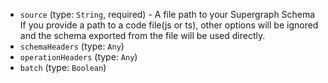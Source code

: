 
* `source` (type: `String`, required) - A file path to your Supergraph Schema
If you provide a path to a code file(js or ts),
other options will be ignored and the schema exported from the file will be used directly.
* `schemaHeaders` (type: `Any`)
* `operationHeaders` (type: `Any`)
* `batch` (type: `Boolean`)
